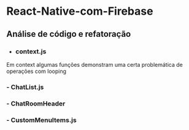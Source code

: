 # React-Native-com-Firebase

## Análise de código e refatoração

- ### context.js
Em context algumas funções demonstram uma certa problemática de operações com looping

### - ChatList.js
### - ChatRoomHeader
### - CustomMenuItems.js
